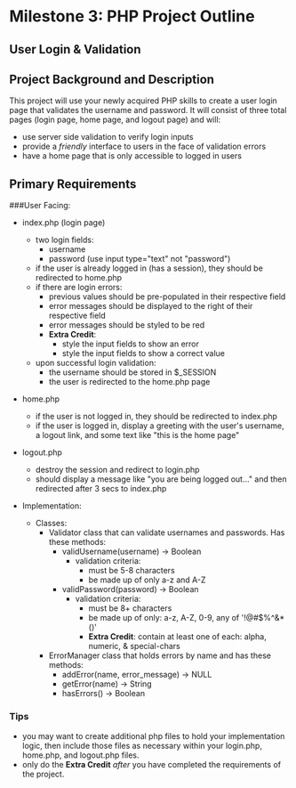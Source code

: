 # Milestone 3: PHP Project Outline
## User Login & Validation

## Project Background and Description
This project will use your newly acquired PHP skills to create a user login page that validates the username and password. It will consist of three total pages (login page, home page, and logout page) and will:
- use server side validation to verify login inputs
- provide a *friendly* interface to users in the face of validation errors
- have a home page that is only accessible to logged in users

## Primary Requirements
###User Facing:
- index.php (login page)
    - two login fields:
        - username
        - password (use input type="text" not "password")
    - if the user is already logged in (has a session), they should be redirected to home.php
    - if there are login errors:
        - previous values should be pre-populated in their respective field
        - error messages should be displayed to the right of their respective field
        - error messages should be styled to be red
        - **Extra Credit**:
            - style the input fields to show an error
            - style the input fields to show a correct value
    - upon successful login validation:
        - the username should be stored in $_SESSION
        - the user is redirected to the home.php page
- home.php
    - if the user is not logged in, they should be redirected to index.php
    - if the user is logged in, display a greeting with the user's username, a logout link, and some text like "this is the home page"
- logout.php
    - destroy the session and redirect to login.php
    - should display a message like "you are being logged out..." and then redirected after 3 secs to index.php

- Implementation:
    - Classes:
        - Validator class that can validate usernames and passwords. Has these methods:
            - validUsername(username) -> Boolean
                - validation criteria:
                    - must be 5-8 characters
                    - be made up of only a-z and A-Z
            - validPassword(password) -> Boolean
                - validation criteria:
                    - must be 8+ characters
                    - be made up of only: a-z, A-Z, 0-9, any of '!@#$%^&*()'
                    - **Extra Credit**: contain at least one of each: alpha, numeric, & special-chars
        - ErrorManager class that holds errors by name and has these methods:
            - addError(name, error_message) -> NULL
            - getError(name) -> String
            - hasErrors() -> Boolean

### Tips
- you may want to create additional php files to hold your implementation logic, then include those files as necessary within your login.php, home.php, and logout.php files. 
- only do the **Extra Credit** *after* you have completed the requirements of the project. 